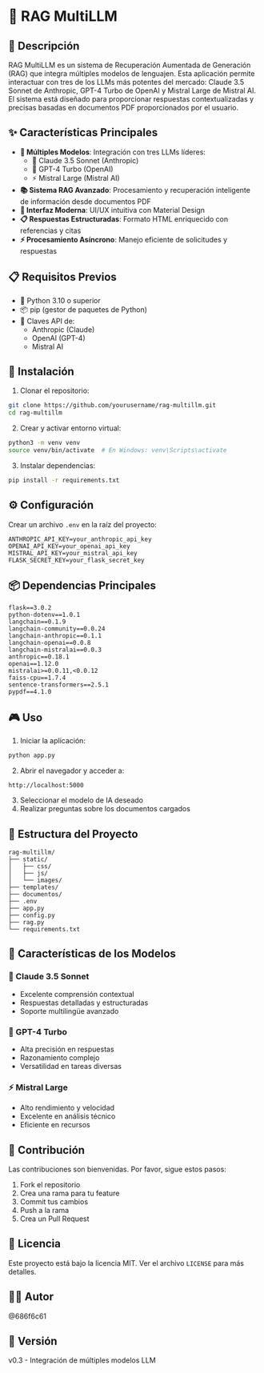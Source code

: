 # 🤖 RAG MultiLLM

## 📝 Descripción
RAG MultiLLM es un sistema de Recuperación Aumentada de Generación (RAG) que integra múltiples modelos de lenguajen. Esta aplicación permite interactuar con tres de los LLMs más potentes del mercado: Claude 3.5 Sonnet de Anthropic, GPT-4 Turbo de OpenAI y Mistral Large de Mistral AI. El sistema está diseñado para proporcionar respuestas contextualizadas y precisas basadas en documentos PDF proporcionados por el usuario.

## ✨ Características Principales
- **🔄 Múltiples Modelos**: Integración con tres LLMs líderes:
  - 🧠 Claude 3.5 Sonnet (Anthropic)
  - 🌟 GPT-4 Turbo (OpenAI)
  - ⚡ Mistral Large (Mistral AI)
- **📚 Sistema RAG Avanzado**: Procesamiento y recuperación inteligente de información desde documentos PDF
- **🎨 Interfaz Moderna**: UI/UX intuitiva con Material Design
- **📋 Respuestas Estructuradas**: Formato HTML enriquecido con referencias y citas
- **⚡ Procesamiento Asíncrono**: Manejo eficiente de solicitudes y respuestas

## 📋 Requisitos Previos
- 🐍 Python 3.10 o superior
- 📦 pip (gestor de paquetes de Python)
- 🔑 Claves API de:
  - Anthropic (Claude)
  - OpenAI (GPT-4)
  - Mistral AI

## 🚀 Instalación

1. Clonar el repositorio:
```bash
git clone https://github.com/yourusername/rag-multillm.git
cd rag-multillm
```

2. Crear y activar entorno virtual:
```bash
python3 -m venv venv
source venv/bin/activate  # En Windows: venv\Scripts\activate
```

3. Instalar dependencias:
```bash
pip install -r requirements.txt
```

## ⚙️ Configuración
Crear un archivo `.env` en la raíz del proyecto:
```env
ANTHROPIC_API_KEY=your_anthropic_api_key
OPENAI_API_KEY=your_openai_api_key
MISTRAL_API_KEY=your_mistral_api_key
FLASK_SECRET_KEY=your_flask_secret_key
```

## 📦 Dependencias Principales
```text
flask==3.0.2
python-dotenv==1.0.1
langchain==0.1.9
langchain-community==0.0.24
langchain-anthropic==0.1.1
langchain-openai==0.0.8
langchain-mistralai==0.0.3
anthropic==0.18.1
openai==1.12.0
mistralai>=0.0.11,<0.0.12
faiss-cpu==1.7.4
sentence-transformers==2.5.1
pypdf==4.1.0
```

## 🎮 Uso
1. Iniciar la aplicación:
```bash
python app.py
```

2. Abrir el navegador y acceder a:
```
http://localhost:5000
```

3. Seleccionar el modelo de IA deseado
4. Realizar preguntas sobre los documentos cargados

## 📁 Estructura del Proyecto
```
rag-multillm/
├── static/
│   ├── css/
│   ├── js/
│   └── images/
├── templates/
├── documentos/
├── .env
├── app.py
├── config.py
├── rag.py
└── requirements.txt
```

## 🤖 Características de los Modelos

### 🧠 Claude 3.5 Sonnet
- Excelente comprensión contextual
- Respuestas detalladas y estructuradas
- Soporte multilingüe avanzado

### 🌟 GPT-4 Turbo
- Alta precisión en respuestas
- Razonamiento complejo
- Versatilidad en tareas diversas

### ⚡ Mistral Large
- Alto rendimiento y velocidad
- Excelente en análisis técnico
- Eficiente en recursos

## 🤝 Contribución
Las contribuciones son bienvenidas. Por favor, sigue estos pasos:
1. Fork el repositorio
2. Crea una rama para tu feature
3. Commit tus cambios
4. Push a la rama
5. Crea un Pull Request

## 📄 Licencia
Este proyecto está bajo la licencia MIT. Ver el archivo `LICENSE` para más detalles.

## 👨‍💻 Autor
@686f6c61

## 🔖 Versión
v0.3 - Integración de múltiples modelos LLM
